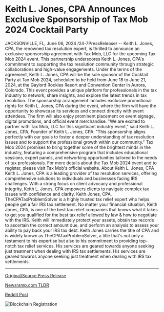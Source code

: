# Keith L. Jones, CPA Announces Exclusive Sponsorship of Tax Mob 2024 Cocktail Party

JACKSONVILLE, FL, June 06, 2024 /24-7PressRelease/ -- Keith L. Jones, CPA, the renowned tax resolution expert, is thrilled to announce an exclusive sponsorship agreement with Tax Mob, LLC for the upcoming Tax Mob 2024 event. This partnership underscores Keith L. Jones, CPA's commitment to supporting the tax resolution community through strategic collaborations and high-value engagements.  Under the terms of the agreement, Keith L. Jones, CPA will be the sole sponsor of the Cocktail Party at Tax Mob 2024, scheduled to be held from June 18 to June 21, 2024, at the Gaylord Rockies Resort and Convention Center in Aurora, Colorado. This event provides a unique platform for professionals in the tax industry to network, share insights, and explore the latest trends in tax resolution.  The sponsorship arrangement includes exclusive promotional rights for Keith L. Jones, CPA during the event, where the firm will have the opportunity to showcase its services and connect directly with event attendees. The firm will also enjoy prominent placement on event signage, digital promotions, and official event merchandise.  "We are excited to partner with Tax Mob, LLC for this significant industry event," said Keith L. Jones, CPA, Founder of Keith L. Jones, CPA. "This sponsorship aligns perfectly with our goals to foster a deeper understanding of tax resolution issues and to support the professional growth within our community."  Tax Mob 2024 promises to bring together some of the brightest minds in the industry, featuring a comprehensive program that includes educational sessions, expert panels, and networking opportunities tailored to the needs of tax professionals.  For more details about the Tax Mob 2024 event and to register, please visit Tax Mob's official website.   About Keith L. Jones, CPA  Keith L. Jones, CPA is a leading provider of tax resolution services, offering comprehensive solutions to individuals and businesses facing IRS challenges. With a strong focus on client advocacy and professional integrity, Keith L. Jones, CPA empowers clients to navigate complex tax issues with confidence and clarity.  Keith Jones, CPA, TheCPATaxProblemSolver is a highly trusted tax relief expert who helps people get a fair IRS tax settlement.   No matter your financial situation, Keith Jones, CPA, is one of the best tax relief companies that knows what it takes to get you qualified for the best tax relief allowed by law & how to negotiate with the IRS.   Keith will immediately protect your assets, obtain tax records to ascertain the correct amount due, and perform an analysis to assess your ability to pay back your IRS tax debt.  Keith Jones carries the title of CPA and is widely known as TheCPATaxProblemSolver, a title that's not only a testament to his expertise but also to his commitment to providing top-notch tax relief services.   His services are geared towards anyone seeking just treatment when dealing with IRS tax settlements. His services are geared towards anyone seeking just treatment when dealing with IRS tax settlements. 

---

[Original/Source Press Release](https://www.24-7pressrelease.com/press-release/511458/keith-l-jones-cpa-announces-exclusive-sponsorship-of-tax-mob-2024-cocktail-party)
                    

[Newsramp.com TLDR](None) 



[Reddit Post](https://www.reddit.com/r/Business_NewsRamp/comments/1emm0hi/keith_l_jones_cpa_announces_exclusive_sponsorship/) 



![Blockchain Registration](https://cdn.newsramp.app/24-7PressRelease/qrcode/246/6/ablef5Y2.webp)